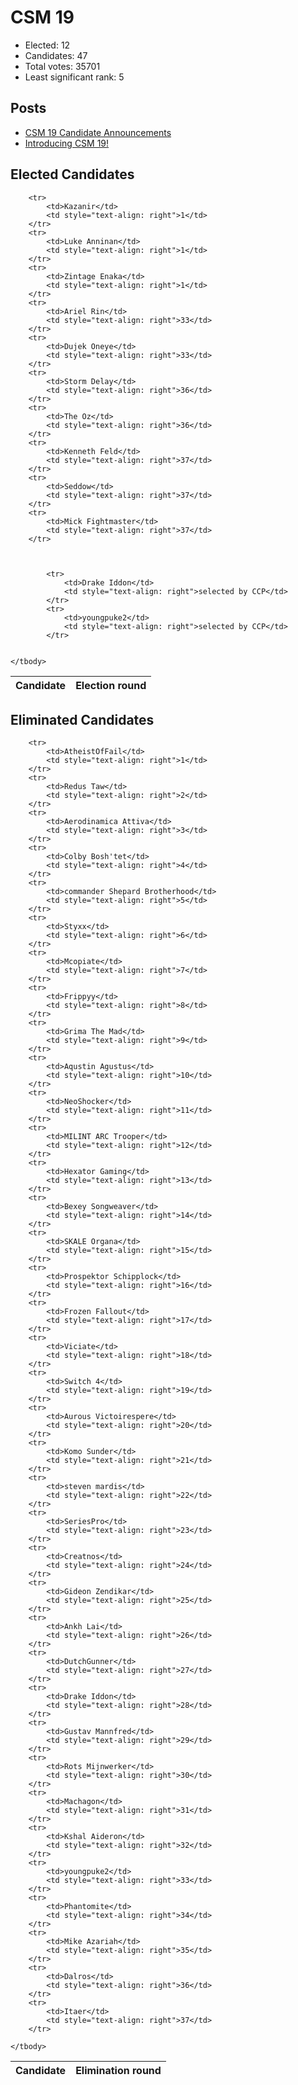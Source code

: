# CSM 19

* Elected: 12
* Candidates: 47
* Total votes: 35701
* Least significant rank: 5


## Posts

* [ CSM 19 Candidate Announcements ]( https://www.eveonline.com/news/view/csm-19-candidate-announcements )
* [ Introducing CSM 19! ]( https://forums.eveonline.com/t/introducing-csm-19/465931 )



## Elected Candidates

<table>
    <thead>
        <tr>
            <th>Candidate</th>
            <th>Election round</th>
        </tr>
    </thead>
    <tbody>
        
        <tr>
            <td>Kazanir</td>
            <td style="text-align: right">1</td>
        </tr>
        <tr>
            <td>Luke Anninan</td>
            <td style="text-align: right">1</td>
        </tr>
        <tr>
            <td>Zintage Enaka</td>
            <td style="text-align: right">1</td>
        </tr>
        <tr>
            <td>Ariel Rin</td>
            <td style="text-align: right">33</td>
        </tr>
        <tr>
            <td>Dujek Oneye</td>
            <td style="text-align: right">33</td>
        </tr>
        <tr>
            <td>Storm Delay</td>
            <td style="text-align: right">36</td>
        </tr>
        <tr>
            <td>The Oz</td>
            <td style="text-align: right">36</td>
        </tr>
        <tr>
            <td>Kenneth Feld</td>
            <td style="text-align: right">37</td>
        </tr>
        <tr>
            <td>Seddow</td>
            <td style="text-align: right">37</td>
        </tr>
        <tr>
            <td>Mick Fightmaster</td>
            <td style="text-align: right">37</td>
        </tr>
        
        
            
            <tr>
                <td>Drake Iddon</td>
                <td style="text-align: right">selected by CCP</td>
            </tr>
            <tr>
                <td>youngpuke2</td>
                <td style="text-align: right">selected by CCP</td>
            </tr>
            
        
    </tbody>
</table>

## Eliminated Candidates
<table>
    <thead>
        <tr>
            <th>Candidate</th>
            <th>Elimination round</th>
        </tr>
    </thead>
    <tbody>
        
        <tr>
            <td>AtheistOfFail</td>
            <td style="text-align: right">1</td>
        </tr>
        <tr>
            <td>Redus Taw</td>
            <td style="text-align: right">2</td>
        </tr>
        <tr>
            <td>Aerodinamica Attiva</td>
            <td style="text-align: right">3</td>
        </tr>
        <tr>
            <td>Colby Bosh'tet</td>
            <td style="text-align: right">4</td>
        </tr>
        <tr>
            <td>commander Shepard Brotherhood</td>
            <td style="text-align: right">5</td>
        </tr>
        <tr>
            <td>Styxx</td>
            <td style="text-align: right">6</td>
        </tr>
        <tr>
            <td>Mcopiate</td>
            <td style="text-align: right">7</td>
        </tr>
        <tr>
            <td>Frippyy</td>
            <td style="text-align: right">8</td>
        </tr>
        <tr>
            <td>Grima The Mad</td>
            <td style="text-align: right">9</td>
        </tr>
        <tr>
            <td>Aqustin Agustus</td>
            <td style="text-align: right">10</td>
        </tr>
        <tr>
            <td>NeoShocker</td>
            <td style="text-align: right">11</td>
        </tr>
        <tr>
            <td>MILINT ARC Trooper</td>
            <td style="text-align: right">12</td>
        </tr>
        <tr>
            <td>Hexator Gaming</td>
            <td style="text-align: right">13</td>
        </tr>
        <tr>
            <td>Bexey Songweaver</td>
            <td style="text-align: right">14</td>
        </tr>
        <tr>
            <td>SKALE Organa</td>
            <td style="text-align: right">15</td>
        </tr>
        <tr>
            <td>Prospektor Schipplock</td>
            <td style="text-align: right">16</td>
        </tr>
        <tr>
            <td>Frozen Fallout</td>
            <td style="text-align: right">17</td>
        </tr>
        <tr>
            <td>Viciate</td>
            <td style="text-align: right">18</td>
        </tr>
        <tr>
            <td>Switch 4</td>
            <td style="text-align: right">19</td>
        </tr>
        <tr>
            <td>Aurous Victoirespere</td>
            <td style="text-align: right">20</td>
        </tr>
        <tr>
            <td>Komo Sunder</td>
            <td style="text-align: right">21</td>
        </tr>
        <tr>
            <td>steven mardis</td>
            <td style="text-align: right">22</td>
        </tr>
        <tr>
            <td>SeriesPro</td>
            <td style="text-align: right">23</td>
        </tr>
        <tr>
            <td>Creatnos</td>
            <td style="text-align: right">24</td>
        </tr>
        <tr>
            <td>Gideon Zendikar</td>
            <td style="text-align: right">25</td>
        </tr>
        <tr>
            <td>Ankh Lai</td>
            <td style="text-align: right">26</td>
        </tr>
        <tr>
            <td>DutchGunner</td>
            <td style="text-align: right">27</td>
        </tr>
        <tr>
            <td>Drake Iddon</td>
            <td style="text-align: right">28</td>
        </tr>
        <tr>
            <td>Gustav Mannfred</td>
            <td style="text-align: right">29</td>
        </tr>
        <tr>
            <td>Rots Mijnwerker</td>
            <td style="text-align: right">30</td>
        </tr>
        <tr>
            <td>Machagon</td>
            <td style="text-align: right">31</td>
        </tr>
        <tr>
            <td>Kshal Aideron</td>
            <td style="text-align: right">32</td>
        </tr>
        <tr>
            <td>youngpuke2</td>
            <td style="text-align: right">33</td>
        </tr>
        <tr>
            <td>Phantomite</td>
            <td style="text-align: right">34</td>
        </tr>
        <tr>
            <td>Mike Azariah</td>
            <td style="text-align: right">35</td>
        </tr>
        <tr>
            <td>Dalros</td>
            <td style="text-align: right">36</td>
        </tr>
        <tr>
            <td>Itaer</td>
            <td style="text-align: right">37</td>
        </tr>
        
    </tbody>
</table>
